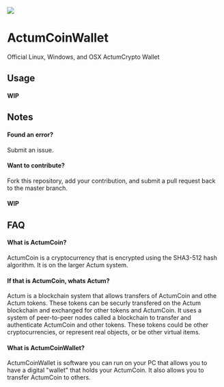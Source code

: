<img src="https://actumcrypto.org/svg/logo.svg">

# ActumCoinWallet

Official Linux, Windows, and OSX ActumCrypto Wallet

## Usage
#### WIP

## Notes
#### Found an error?
Submit an issue.
#### Want to contribute?
Fork this repository, add your contribution, and submit a pull request back to the master branch.
#### WIP

## FAQ
#### What is ActumCoin?
ActumCoin is a cryptocurrency that is encrypted using the SHA3-512 hash algorithm. It is on the larger Actum system.

#### If that is ActumCoin, whats Actum?
Actum is a blockchain system that allows transfers of ActumCoin and othe Actum tokens. These tokens can be securly transfered on the Actum blockchain and exchanged for other tokens and ActumCoin. It uses a system of peer-to-peer nodes called a blockchain to transfer and authenticate ActumCoin and other tokens. These tokens could be other cryptocurrencies, or represent real objects, or be other virtual items.

#### What is ActumCoinWallet?
ActumCoinWallet is software you can run on your PC that allows you to have a digital "wallet" that holds your ActumCoin. It also allows you to transfer ActumCoin to others.
